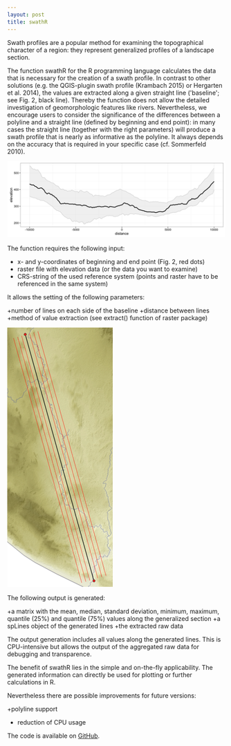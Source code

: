 ```yaml
---
layout: post
title: swathR
---
```


Swath profiles are a popular method for examining the topographical character of a region: 
they represent generalized profiles of a landscape section.

The function swathR for the R programming language calculates the data that is necessary for the creation of a swath profile. 
In contrast to other solutions (e.g. the QGIS-plugin swath profile (Krambach 2015) or Hergarten et al. 2014), the values are
extracted along a given straight line ('baseline'; see Fig. 2, black line). Thereby the function does not allow the detailed 
investigation of geomorphologic features like rivers. Nevertheless, we encourage users to consider the significance of the 
differences between a polyline and a straight line (defined by beginning and end point): in many cases the straight line 
(together with the right parameters) will produce a swath profile that is nearly as informative as the polyline. It always 
depends on the accuracy that is required in your specific case (cf. Sommerfeld 2010).

![**Fig. 1:** *Example swath profile with median (black) and quartiles 25 and 75 (grey) of elevation data (metres). The data was acquired using swathR.*](/images/swathR-01.png)

The function requires the following input:

+ x- and y-coordinates of beginning and end point (Fig. 2, red dots)
+ raster file with elevation data (or the data you want to examine)
+ CRS-string of the used reference system (points and raster have to be referenced in the same system)

It allows the setting of the following parameters:

+number of lines on each side of the baseline
+distance between lines
+method of value extraction (see extract() function of raster package)

![**Fig. 2:** *Visualization of swath-principle. The parameters of swathR change the number of and the distance between red lines.*](/images/swathR-02.png)


The following output is generated:

+a matrix with the mean, median, standard deviation, minimum, maximum, quantile (25%) and quantile (75%) values along the generalized section
+a spLines object of the generated lines
+the extracted raw data

The output generation includes all values along the generated lines. This is CPU-intensive but allows the output of the aggregated raw data for debugging and transparence.

The benefit of swathR lies in the simple and on-the-fly applicability. The generated information can directly be used for plotting or further calculations in R.

Nevertheless there are possible improvements for future versions:

+polyline support
+ reduction of CPU usage


The code is available on [GitHub](https://github.com/jjvhab/swathR).
